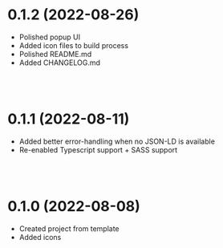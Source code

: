 # 0.1.2 (2022-08-26)
- Polished popup UI
- Added icon files to build process
- Polished README.md
- Added CHANGELOG.md
<br/>
<br/>

# 0.1.1 (2022-08-11)
- Added better error-handling when no JSON-LD is available
- Re-enabled Typescript support + SASS support
<br/>
<br/>

# 0.1.0 (2022-08-08)
- Created project from template
- Added icons